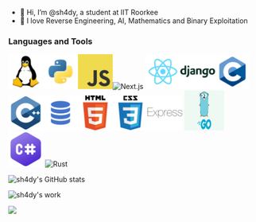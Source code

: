 - 👋 Hi, I’m @sh4dy, a student at IIT Roorkee
- 👀 I love Reverse Engineering, AI, Mathematics and Binary Exploitation
<!--- 📫 How to reach me ... --->

### Languages and Tools
<img width=70 src="https://raw.githubusercontent.com/github/explore/80688e429a7d4ef2fca1e82350fe8e3517d3494d/topics/linux/linux.png" alt="Linux"><img width=70 src="https://raw.githubusercontent.com/github/explore/80688e429a7d4ef2fca1e82350fe8e3517d3494d/topics/python/python.png" alt="Python"><img width=70 src="https://raw.githubusercontent.com/github/explore/80688e429a7d4ef2fca1e82350fe8e3517d3494d/topics/javascript/javascript.png" alt="Javascript"><img width=70 src="https://images.ctfassets.net/23aumh6u8s0i/c04wENP3FnbevwdWzrePs/1e2739fa6d0aa5192cf89599e009da4e/nextjs" alt="Next.js"/>
<img width=70 src="https://raw.githubusercontent.com/github/explore/80688e429a7d4ef2fca1e82350fe8e3517d3494d/topics/react/react.png" alt="React"><img width=70 src="https://raw.githubusercontent.com/github/explore/80688e429a7d4ef2fca1e82350fe8e3517d3494d/topics/django/django.png" alt="Django"><img width=70 src="https://raw.githubusercontent.com/github/explore/f3e22f0dca2be955676bc70d6214b95b13354ee8/topics/c/c.png" alt="C"><img width=70 src="https://raw.githubusercontent.com/github/explore/180320cffc25f4ed1bbdfd33d4db3a66eeeeb358/topics/cpp/cpp.png" alt="C++"><img width=70 src="https://raw.githubusercontent.com/github/explore/80688e429a7d4ef2fca1e82350fe8e3517d3494d/topics/sql/sql.png" alt="SQL"><img width=70 src="https://raw.githubusercontent.com/github/explore/80688e429a7d4ef2fca1e82350fe8e3517d3494d/topics/html/html.png" alt="HTML"><img width=70 src="https://raw.githubusercontent.com/github/explore/80688e429a7d4ef2fca1e82350fe8e3517d3494d/topics/css/css.png" alt="CSS"><img width=70 src="https://raw.githubusercontent.com/github/explore/80688e429a7d4ef2fca1e82350fe8e3517d3494d/topics/express/express.png" alt="Express">
<img width=80 height=80 src="https://github.com/0xSh4dy/0xSh4dy/blob/images/golang.png" alt="GO"/>
<img width=70 src="https://raw.githubusercontent.com/github/explore/80688e429a7d4ef2fca1e82350fe8e3517d3494d/topics/csharp/csharp.png" alt="C#">
<img width=70 src="https://avatars.githubusercontent.com/u/5430905?s=200&v=4" alt="Rust">

<!---
r4ksh1t0011/r4ksh1t0011 is a ✨ special ✨ repository because its `README.md` (this file) appears on your GitHub profile.
You can click the Preview link to take a look at your changes.
--->
![sh4dy's GitHub stats](https://github-readme-stats-sigma-five.vercel.app/api?username=0xSh4dy&count_private=true&show_icons=true&theme=radical)

![sh4dy's work](https://github-readme-stats.vercel.app/api/top-langs/?username=0xsh4dy&theme=react&count_private=true&line_height=40&hide=html,java,javascript,css,ejs,batchfile)
 
![](https://komarev.com/ghpvc/?username=0xSh4dy) 
